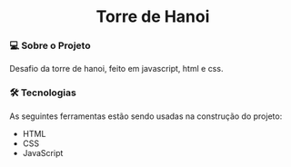 <h1 align="center">
  Torre de Hanoi
</h1>

### 💻 Sobre o Projeto
Desafio da torre de hanoi, feito em javascript, html e css. 
### 🛠 Tecnologias 
As seguintes ferramentas estão sendo usadas na construção do projeto:

* HTML
* CSS
* JavaScript
